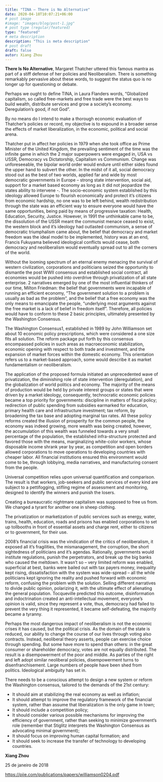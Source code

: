 ```yaml
---
title: "TINA – There is No Alternative"
date: 2020-04-18T10:07:21+06:00
# post image
#image: "images/blog/post-1.jpg"
# post type (regular/featured)
type: "featured"
# meta description
description: "This is meta description"
# post draft
draft: false
autor: Xiang Zhou
---
```



**There Is No Alternative**, Margaret Thatcher uttered this famous mantra as part of a stiff defense of her policies and Neoliberalism. There is something remarkably pervasive about these words, to suggest the status quo is no longer up for questioning or debate.

Perhaps we ought to define TINA, in Laura Flanders words, “Globalized capitalism, so called free-markets and free trade were the best ways to build wealth, distribute services and grow a society’s economy. Deregulation’s good, if not God”.

By no means do I intend to make a thorough economic evaluation of Thatcher’s policies or record, my objective is to expound in a broader sense the effects of market liberalization, in the economic, political and social arena.

Thatcher put in affect her policies in 1979 when she took office as Prime Minister of the United Kingdom, the prevailing sentiment of the time was the infinite game in which the 2 major superpowers were engaged in, USA vs USSR, Democracy vs Dictatorship, Capitalism vs Communism. Change was unforeseeable, the bipolar world order would endure until either sides found the upper hand to subvert the other. In the midst of it all, social democracy stood out as the best of two worlds, applied far and wide by most democratic governments in Europe – strong state intervention, social aid, support for a market based economy as long as it did not jeopardize the states ability to intervene -. The socio-economic system established by this ideology allowed Europe to flourish economically and protect it’s citizens from economic hardship, no one was to be left behind, wealth redistribution through the state was an efficient way to ensure everyone would have the same opportunities, being paid by means of progressive taxation: Health, Education, Security, Justice. However, in 1991 the unthinkable came to be, the dissolution of the USSR meant the communist menace ceased to exist, the western block and it’s ideology had outlasted communism, a sense of democratic triumphalism came about, the belief that democracy and market freedom was the ideal model to be implemented, history was at an end, Francis Fukuyama believed ideological conflicts would cease, both democracy and neoliberalism would eventually spread out to all the corners of the world.

Without the looming spectrum of an eternal enemy menacing the survival of western civilization, corporations and politicians seized the opportunity to dismantle the post WWII consensus and established social contract, all economies would be pushed into overdrive through privatization of all state enterprise. 2 narratives emerged by one of the most influential thinkers of our time, Milton Friedman: the belief that governments were incapable of running an efficient economy, “The government solution to a problem is usually as bad as the problem”, and the belief that a free economy was the only means to emancipate the people, “underlying most arguments against the free market is a lack of belief in freedom itself”. Therefore, all policies would have to conform to these 2 basic principles, ultimately presented by the Washington Consensus.

The Washington Consensus1, established in 1989 by John Williamson set about 10 economic policy prescriptions, which were considered a one size fits all solution. The reform package put forth by this consensus encompassed policies in such areas as macroeconomic stabilization, economic opening with respect to both trade and investment, and the expansion of market forces within the domestic economy. This orientation refers us to a market-based approach, some would describe it as market fundamentalism or neoliberalism.

The application of the proposed formula initiated an unprecedented wave of privatization, the diminishing role of state intervention (deregulation), and the globalization of world politics and economy. The majority of the means of production would be held by private interest groups or states that were driven by a market ideology, consequently, technocratic economic policies became a top priority for governments: discipline in matters of fiscal policy; redirection of public spending from subsidies earmarked for education, primary health care and infrastructure investment; tax reform, by broadening the tax base and adopting marginal tax rates. All these policy reforms created the illusion of prosperity for the common people, the economy was indeed growing, more wealth was being created, however, the accumulation of this wealth was funneled towards a very small percentage of the population, the established infra-structure protected and favored those with the means, marginalizing white-color workers, whose disposable income shrank year by year, as competition and open borders allowed corporations to move operations to developing countries with cheaper labor. All financial institutions ensured this environment would come to be, through lobbying, media narratives, and manufacturing consent from the people.

Universal competition relies upon universal quantification and comparison. The result is that workers, job-seekers and public services of every kind are subject to a pettifogging, stifling regime of assessment and monitoring, designed to identify the winners and punish the losers.

Creating a bureaucratic nightmare capitalism was supposed to free us from. We changed a tyrant for another one in sheep clothing.

The privatization or marketization of public services such as energy, water, trains, health, education, roads and prisons has enabled corporations to set up tollbooths in front of essential assets and charge rent, either to citizens or to government, for their use.

2008’s financial crisis was the vindication of the critics of neoliberalism, it exposed all it’s fragilities, the mismanagement, the corruption, the short sightedness of politicians and it’s agendas. Rationally, governments would institute regulations, punish the perpetrators, and break up the big banks who caused the meltdown. It wasn’t so – very limited reform was enabled, superficial at best, banks were bailed out with tax payers money, inequality kept rising, dissatisfaction with the system was wide-spread – all the while politicians kept ignoring the reality and pushed forward with economic reform, confusing the problem with the solution. Selling different narratives to divide public opinion, polarizing it, with the ultimate effect of alienating the general population. Tocqueville predicted this outcome, disinformation and indoctrination created an anti-intellectual movement, everyone’s opinion is valid, since they represent a vote, thus, democracy had failed to prevent the very thing it represented, it became self-defeating, the majority became a tyranny.

Perhaps the most dangerous impact of neoliberalism is not the economic crises it has caused, but the political crisis. As the domain of the state is reduced, our ability to change the course of our lives through voting also contracts. Instead, neoliberal theory asserts, people can exercise choice through spending. But some have more to spend than others: in the great consumer or shareholder democracy, votes are not equally distributed. The result is a disempowerment of the poor and middle. As parties of the right and left adopt similar neoliberal policies, disempowerment turns to disenfranchisement. Large numbers of people have been shed from politics. Ideological ambiguity has set in.

There needs to be a conscious attempt to design a new system or reform the Washington consensus, tailored to the demands of the 21st century:

-   It should aim at stabilizing the real economy as well as inflation;
-   It should attempt to improve the regulatory framework of the financial system, rather than assume that liberalization is the only game in town;
-   It should include a competition policy;
-   It should consider various possible mechanisms for improving the efficiency of government, rather than seeking to minimize government’s role (remember that Stiglitz interprets the Washington Consensus as advocating minimal government);
-   It should focus on improving human capital formation; and
-   It should seek to increase the transfer of technology to developing countries.

**Xiang Zhou**

25 de janeiro de 2018

https://piie.com/publications/papers/williamson0204.pdf
